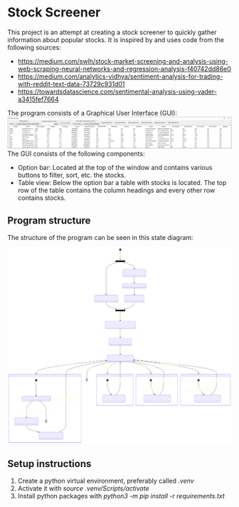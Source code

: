 # Stock Screener
This project is an attempt at creating a stock screener to quickly gather information about popular stocks. It is inspired by and uses code from the following sources:
- https://medium.com/swlh/stock-market-screening-and-analysis-using-web-scraping-neural-networks-and-regression-analysis-f40742dd86e0
- https://medium.com/analytics-vidhya/sentiment-analysis-for-trading-with-reddit-text-data-73729c931d01
- https://towardsdatascience.com/sentimental-analysis-using-vader-a3415fef7664

The program consists of a Graphical User Interface (GUI):
![GUI](Doc/GUI_Image.png "GUI")
The GUI consists of the following components:
- Option bar: Located at the top of the window and contains various buttons to filter, sort, etc. the stocks.
- Table view: Below the option bar a table with stocks is located. The top row of the table contains the column headings and every other row contains stocks.

## Program structure
The structure of the program can be seen in this state diagram:

<img src="Doc\OverviewFlow.svg">

## Setup instructions
1. Create a python virtual environment, preferably called *.venv*
2. Activate it with *source .venv/Scripts/activate*
3. Install python packages with *python3 -m pip install -r requirements.txt*
